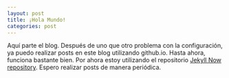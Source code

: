 ```yaml
---
layout: post
title: ¡Hola Mundo!
categories: post
---
```


Aquí parte el blog. Después de uno que otro problema con la configuración, ya puedo realizar posts en este blog utilizando github.io.
Hasta ahora, funciona bastante bien. Por ahora estoy utilizando el repositorio [Jekyll Now repository](https://github.com/barryclark/jekyll-now). Espero realizar posts de manera periódica. 
